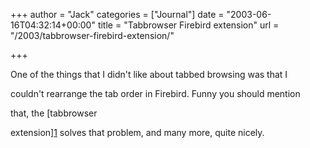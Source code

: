 +++
author = "Jack"
categories = ["Journal"]
date = "2003-06-16T04:32:14+00:00"
title = "Tabbrowser Firebird extension"
url = "/2003/tabbrowser-firebird-extension/"

+++

One of the things that I didn't like about tabbed browsing was that I
  

  
couldn't rearrange the tab order in Firebird. Funny you should mention
  

  
that, the [tabbrowser
  

  
extension][1] solves that problem, and many more, quite nicely.

 [1]: //texturizer.net/firebird/extensions.html#Tabbrowser%20Extensions"